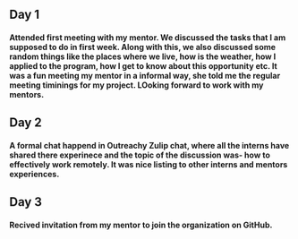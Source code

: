 ## Day 1
#### Attended first meeting with my mentor. We discussed the tasks that I am supposed to do in first week. Along with this, we also discussed some random things like the places where we live, how is the weather, how I applied to the program, how I get to know about this opportunity etc. It was a fun meeting my mentor in a informal way, she told me the regular meeting timinings for my project. LOoking forward to work with my mentors.

## Day 2
#### A formal chat happend in Outreachy Zulip chat, where all the interns have shared there experinece and the topic of the discussion was- how to effectively work remotely. It was nice listing to other interns and mentors experiences.

## Day 3
#### Recived invitation from my mentor to join the organization on GitHub.

